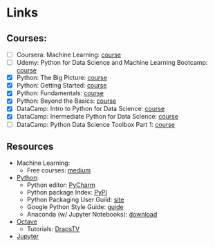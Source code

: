 # Links

## Courses:

* [ ] Coursera: Machine Learning: [course](https://www.coursera.org/learn/machine-learning/home/welcome)
* [ ] Udemy: Python for Data Science and Machine Learning Bootcamp: [course](https://www.udemy.com/python-for-data-science-and-machine-learning-bootcamp)
* [x] Python: The Big Picture: [course](https://app.pluralsight.com/library/courses/python-big-picture)
* [x] Python: Getting Started: [course](https://app.pluralsight.com/library/courses/python-getting-started/table-of-contents)
* [x] Python: Fundamentals: [course](https://app.pluralsight.com/library/courses/python-fundamentals/table-of-contents)
* [x] Python: Beyond the Basics: [course](https://app.pluralsight.com/library/courses/python-beyond-basics/table-of-contents)
* [x] DataCamp: Intro to Python for Data Science: [course](https://campus.datacamp.com/courses/intro-to-python-for-data-science)
* [x] DataCamp: Inermediate Python for Data Science: [course](https://campus.datacamp.com/courses/intermediate-python-for-data-science)
* [ ] DataCamp: Python Data Science Toolbox Part 1: [course](https://campus.datacamp.com/courses/python-data-science-toolbox-part-1)

## Resources

* Machine Learning:
  * Free courses: [medium](https://medium.freecodecamp.org/every-single-machine-learning-course-on-the-internet-ranked-by-your-reviews-3c4a7b8026c0)
* [Python](https://www.python.org/):
  * Python editor: [PyCharm](https://www.jetbrains.com/pycharm/)
  * Python package Index: [PyPI](https://pypi.org/)
  * Python Packaging User Guild: [site](https://packaging.python.org/)
  * Google Python Style Guide: [guide](https://github.com/google/styleguide/blob/gh-pages/pyguide.md)
  * Anaconda \(w/ Jupyter Notebooks\): [download](https://www.anaconda.com/download/)
* [Octave](https://www.gnu.org/software/octave/)
  * Tutorials: [DrapsTV](https://www.youtube.com/watch?v=X0xLTKRWPgo&list=PL1A2CSdiySGJ6oZe6XB-TTCFuHc5Fs1PO)
* [Jupyter](http://jupyter.org/)

